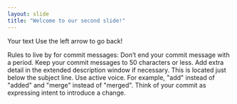 ```yaml
---
layout: slide
title: "Welcome to our second slide!"
---
```

Your text
Use the left arrow to go back!

Rules to live by for commit messages:
Don’t end your commit message with a period.
Keep your commit messages to 50 characters or less. Add extra detail in the extended description window if necessary. This is located just below the subject line.
Use active voice. For example, "add" instead of "added" and "merge" instead of "merged".
Think of your commit as expressing intent to introduce a change.
